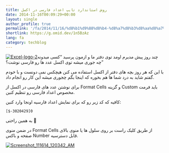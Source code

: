 ```yaml
---
title: روش استاندارد تایپ اعداد فارسی در اکسل
date: 2014-11-16T00:09:29+00:00
layout: single
author_profile: true
permalink: '/fa/2014/11/16/%d8%b1%d9%88%d8%b4-%d8%a7%d8%b3%d8%aa%d8%a7%d9%86%d8%af%d8%a7%d8%b1%d8%af-%d8%aa%d8%a7%db%8c%d9%be-%d8%a7%d8%b9%d8%af%d8%a7%d8%af-%d9%81%d8%a7%d8%b1%d8%b3%db%8c-%d8%af%d8%b1-%d8%a7%da%a9%d8%b3%d9%84/'
shortlink: https://g.omid.dev/1n5BzAz
lang: fa
category: techblog
---
```

[![Excel-logo-2](/images/2014/11/Excel-logo-2-150x150.png)](/images/2014/11/Excel-logo-2.png)چند روز پیش مدیرم اومد توی دفتر ما و ازمون پرسید “کسی میدونه چه جوری میشه توی اکسل عدد ها رو فارسی نوشت؟”

با این که هر روز بچه های دفتر از اکسل استفاده می کنن هیچکس نمی دونست و با خودم گفتم شاید به درد شما ها هم بخوره که اینجا بگم چجوری میشه این کار رو انجام داد.

برای نوشتن عدد های فارسی در اکسل از Format Cells و گزینه Custom باید فرمت مخصوص اعداد فارسی رو تنظیم کنین.

کافیه که کد زیر رو که برای نمایش اعداد فارسیه اونجا وارد کنین:

```[$-3020429]0```

به همین راحتی 🙂

در ضمن منوی Format Cells از طریق کلیک راست بر روی سلول ها یا منوی بالای صفحه و باکس Number قابل دسترسیه.

[![Screenshot_111614_120342_AM](/images/2014/11/Screenshot_111614_120342_AM.jpg)](/images/2014/11/Screenshot_111614_120342_AM.jpg)
